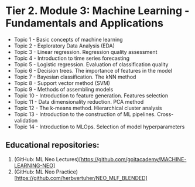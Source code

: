 # Tier 2. Module 3: Machine Learning - Fundamentals and Applications

* Topic 1 - Basic concepts of machine learning
* Topic 2 - Exploratory Data Analysis (EDA)
* Topic 3 - Linear regression. Regression quality assessment
* Topic 4 - Introduction to time series forecasting
* Topic 5 - Logistic regression. Evaluation of classification quality
* Topic 6 - Decision trees. The importance of features in the model
* Topic 7 - Bayesian classification. The kNN method
* Topic 8 - Support vector method (SVM)
* Topic 9 - Methods of assembling models
* Topic 10 - Introduction to feature generation. Features selection
* Topic 11 - Data dimensionality reduction. PCA method
* Topic 12 - The k-means method. Hierarchical cluster analysis
* Topic 13 - Introduction to the construction of ML pipelines. Cross-validation
* Topic 14 - Introduction to MLOps. Selection of model hyperparameters

## Educational repositories:
1. (GitHub: ML Neo Lectures)[https://github.com/goitacademy/MACHINE-LEARNING-NEO]
2. (GitHub: ML Neo Practice)[https://github.com/herbvertuher/NEO_MLF_BLENDED]
